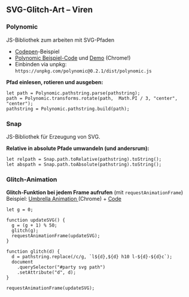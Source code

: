 ## SVG-Glitch-Art – Viren

### Polynomic

JS-Bibliothek zum arbeiten mit SVG-Pfaden

- [Codepen](https://codepen.io/anthonydugois/pen/ORyaRz)-Beispiel
- [Polynomic Beispiel-Code](https://codesandbox.io/s/02oqn) und [Demo](https://02oqn.csb.app/) (Chrome!)
- Einbinden via unpkg: `https://unpkg.com/polynomic@0.2.1/dist/polynomic.js`


**Pfad einlesen, rotieren und ausgeben:**
		
	let path = Polynomic.pathstring.parse(pathstring);
	path = Polynomic.transforms.rotate(path,  Math.PI / 3, "center", "center");
	pathstring = Polynomic.pathstring.build(path);
	
### Snap

JS-Bibliothek für Erzeugung von SVG. 

**Relative in absolute Pfade umwandeln (und andersrum):**

	let relpath = Snap.path.toRelative(pathstring).toString();
	let abspath = Snap.path.toAbsolute(pathstring).toString();

### Glitch-Animation


**Glitch-Funktion bei jedem Frame aufrufen** (mit `requestAnimationFrame`)  
Beispiel: [Umbrella Animation ](https://tb01l.csb.app/) (Chrome) + [Code](https://codesandbox.io/s/svg-glitch-tb01l)

	let g = 0;
		
	function updateSVG() {
	  g = (g + 1) % 50;
	  glitch(g);
	  requestAnimationFrame(updateSVG);
	}
				
	function glitch(d) {
	  d = pathstring.replace(/c/g, `l${d},${d} h10 l-${d}-${d}c`);
	  document
	  	.querySelector("#party svg path")
	  	.setAttribute("d", d);
	}
		
	requestAnimationFrame(updateSVG);
		

	


